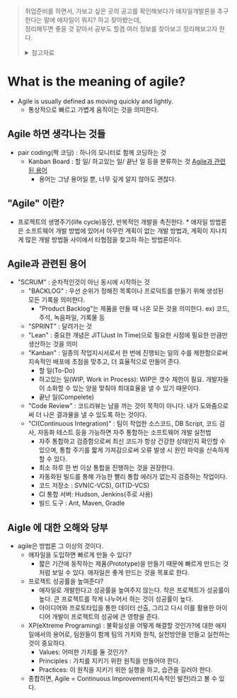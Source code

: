  > 취업준비를 하면서, 가보고 싶은 곳의 공고를 확인해보다가 애자일개발론을 추구한다는 말에 애자일이 뭐지? 하고 찾아봤는데, </br>
 정리해두면 좋을 것 같아서 공부도 할겸 여러 정보를 찾아보고 정리해보고자 한다. </br>
	 <details>
		<summary> 참고자료 </summary>
		<div markdown="1">
		* [KOCW](http://www.kocw.net/home) 한세대학교 김유석 교수님의 [애자일개발론](http://www.kocw.net/home/cview.do?mty=p&kemId=1314883) 참고 </br>
		* [KOCW](http://www.kocw.net/home) 얀양대학교 장진욱 교수님의 [소프트웨어 개발 프로세스](http://www.kocw.net/home/search/kemView.do?kemId=1330838&ar=relateCourse) 참고 </br>
		* [KOCW](http://www.kocw.net/home) 동국대학교 최은만 교수님의 [소프트웨어공학 개론](http://www.kocw.net/home/search/kemView.do?kemId=1300178&ar=relateCourse) 참고 </br>
		* ikso2000님의 포스팅 [소프트웨어 개발론](https://ikso2000.tistory.com/53) 참고 </br>
		* ZDNetKorea 전규현님의 [소프트웨어 개발방법론의 함정](https://zdnet.co.kr/view/?no=20091129180815) 참고
		</div>
	</details>
	
# What is the meaning of agile?
 * Agile is usually defined as moving quickly and lightly.
 	* 통상적으로 빠르고 가볍게 움직이는 것을 의미한다.
	
## Agile 하면 생각나는 것들
  * pair coding(짝 코딩) : 하나의 모니터로 함께 코딩하는 것
	* Kanban Board : 할 일/ 하고있는 일/ 끝난 일 등을 분류하는 것
	[Agile과 관련된 용어](https://ehawaii.github.io/AccessHawaiiCommittee/AnnualReport2014/attachments/18884776/27099267.jpg)
		* 용어는 그냥 용어일 뿐, 너무 깊게 알지 않아도 괜찮다.
	
## "Agile" 이란?
  * 프로젝트의 생명주기(life cycle)동안, 반복적인 개발을 촉진한다.
		* 애자일 방법론은 소프트웨어 개발 방법에 있어서 아무런 계획이 없는 개발 방법과, 계획이 지나치게 많은 개발 방법들 사이에서
		  타협점을 찾고하 하는 방법론이다.

## Agile과 관련된 용어
  * "SCRUM" : 순차적인것이 아닌 동시에 시작하는 것
	* "BACKLOG" : 우선 순위가 정해진 목록이나 프로덕트를 만들기 위해 생성된 모든 기록을 의미한다. 
		* "Product Backlog"는 제품을 만들 때 나온 모든 것을 의미한다. ex) 코드, 주석, 녹음파일, 기록물 등
	* "SPRINT" : 달려가는 것
	* "Lean" : 중요한 개념은 JIT(Just In Time)으로 필요한 시점에 필요한 만큼만 생산하는 것을 의미
	* "Kanban" : 일종의 작업지시서로서 한 번에 진행되는 일의 수를 제한함으로써 지속적인 배포에 초점을 맞추고, 더 효율적으로 만들어 준다.
		* 할 일(To-Do)
		* 하고있는 일(WIP, Work in Process): WIP은 갯수 제한이 필요. 개발자들이 소화할 수 있는 양을 맞춰야 최대효율을 낼 수 있기 때문이다.
		* 끝난 일(Compelete)
	* "Code Review" : 코드리뷰는 남을 까는 것이 목적이 아니다. 내가 도와줌으로써 더 나은 결과물을 낼 수 있도록 하는 것이다.
	* "CI(Continuous Integration)" : 팀이 작업한 소스코드, DB Script, 코드 검사, 자동화 테스트 등을 가능하면 자주 통합하는 소프트웨어 개발 실천법
		* 자주 통합하고 검증함으로써 최신 코드가 항상 건강한 상태인지 확인할 수 있으며, 통합 주기를 짧게 가져감으로써 오류 발생 시 원인 파악을 신속하게 할 수 있다.
		* 최소 하루 한 번 이상 통합을 진행하는 것을 권장한다.
		* 자동화된 빌드를 통해 가능한 빨리 통합 에러가 없는지 검증하는 작업이다.
		* 코드 저장소 : SVN(C-VCS), GIT(D-VCS)
		* CI 통합 서버: Hudson, Jenkins(주로 사용)
		* 빌드 도구 : Ant, Maven, Gradle
		
## Aigle 에 대한 오해와 당부
  * agile은 방법론 그 이상의 것이다.
	* 애자일을 도입하면 빠르게 만들 수 있다? 
		* 짧은 기간에 동작하는 제품(Prototype)을 만들기 때문에 빠르게 만드는 것처럼 보일 수 있다. 애자일은 좋게 만드는 것을 목표로 한다.
	* 프로젝트 성공률을 높여준다?
		* 애자일로 개발한다고 성공률을 높여주지 않는다. 작은 프로젝트가 성공률이 높다. 큰 프로젝트를 작게 나누어서 하는 것이 성공률이 높다.
		* 아이디어와 프로토타입을 통한 데이터 산출, 그리고 다시 이를 활용한 아이디어 개발이 프로젝트의 성공에 큰 영향을 준다.
	* XP(eXtreme Programing) : 불확실성을 어떻게 해결할 것인가?에 대한 애자일에서의 용어로, 팀원들이 함께 팀의 가치와 원칙, 실천방안을 만들고 실천하는 것이 중요하다.
		* Values: 어떠한 가치를 둘 것인가?
		* Principles : 가치를 지키기 위한 원칙을 만들어야 한다.
		* Practices: 이 원칙을 지키기 위한 실행을 하고, 습관을 길러야 한다.
	* 종합하면, Agile = Continuous Improvement(지속적인 발전)라고 볼 수 있다.
